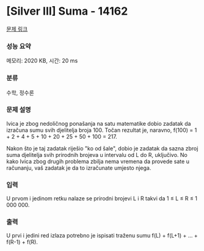 # [Silver III] Suma - 14162 

[문제 링크](https://www.acmicpc.net/problem/14162) 

### 성능 요약

메모리: 2020 KB, 시간: 20 ms

### 분류

수학, 정수론

### 문제 설명

<p>Ivica je zbog nedoličnog ponašanja na satu matematike dobio zadatak da izračuna sumu svih djelitelja broja 100. Točan rezultat je, naravno, f(100) = 1 + 2 + 4 + 5 + 10 + 20 + 25 + 50 + 100 = 217.</p>

<p>Nakon što je taj zadatak riješio "ko od šale", dobio je zadatak da sazna zbroj suma djelitelja svih prirodnih brojeva u intervalu od L do R, uključivo. No kako Ivica zbog drugih problema zbilja nema vremena da provede sate u računanju, vaš zadatak je da to izračunate umjesto njega. </p>

### 입력 

 <p>U prvom i jedinom retku nalaze se prirodni brojevi L i R takvi da 1 ≤ L ≤ R ≤ 1 000 000. </p>

### 출력 

 <p>U prvi i jedini red izlaza potrebno je ispisati traženu sumu f(L) + f(L+1) + ... + f(R-1) + f(R). </p>

